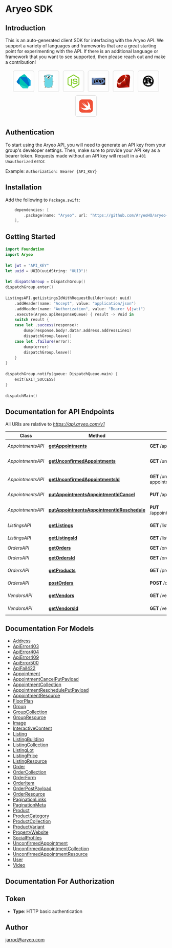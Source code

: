 # Aryeo SDK

## Introduction

This is an auto-generated client SDK for interfacing with the Aryeo API. We support a variety of languages and frameworks that are a great starting point for experimenting with the API. If there is an additional language or framework that you want to see supported, then please reach out and make a contribution!

<p align="center"> <a href="https://github.com/AryeoHQ/aryeo-api-dart-sdk"><img src="https://raw.githubusercontent.com/AryeoHQ/aryeo-api-docs/master/public/images/dart.svg" alt="Dart" width="44" style="padding:10px;border: 1px solid #d3d3d3;border-radius: 5px;margin:4px;"/></a> <a href="https://github.com/AryeoHQ/aryeo-api-go-sdk"><img src="https://raw.githubusercontent.com/AryeoHQ/aryeo-api-docs/master/public/images/go.svg" alt="Go" width="44" style="padding:10px;border: 1px solid #d3d3d3;border-radius: 5px;margin:4px;"/></a> <a href="https://github.com/AryeoHQ/aryeo-api-js-sdk"><img src="https://raw.githubusercontent.com/AryeoHQ/aryeo-api-docs/master/public/images/js.svg" alt="Node JS" width="44" style="padding:10px;border: 1px solid #d3d3d3;border-radius: 5px;margin:4px;"/></a> <a href="https://github.com/AryeoHQ/aryeo-api-php-sdk"><img src="https://raw.githubusercontent.com/AryeoHQ/aryeo-api-docs/master/public/images/php.svg" alt="PHP" width="44" style="padding:10px;border: 1px solid #d3d3d3;border-radius: 5px;margin:4px;"/></a> <a href="https://github.com/AryeoHQ/aryeo-api-ruby-sdk"><img src="https://raw.githubusercontent.com/AryeoHQ/aryeo-api-docs/master/public/images/ruby.svg" alt="Ruby" width="44" style="padding:10px;border: 1px solid #d3d3d3;border-radius: 5px;margin:4px;"/></a> <a href="https://github.com/AryeoHQ/aryeo-api-rust-sdk"><img src="https://raw.githubusercontent.com/AryeoHQ/aryeo-api-docs/master/public/images/rust.svg" alt="Rust" width="44" style="padding:10px;border: 1px solid #d3d3d3;border-radius: 5px;margin:4px;"/></a> <a href="https://github.com/AryeoHQ/aryeo-api-swift-sdk"><img src="https://raw.githubusercontent.com/AryeoHQ/aryeo-api-docs/master/public/images/swift.svg" alt="Swift" width="44" style="padding:10px;border: 1px solid #d3d3d3;border-radius: 5px;margin:4px;"/></a> </p>

## Authentication

To start using the Aryeo API, you will need to generate an API key from your group's developer settings. Then, make sure to provide your API key as a bearer token. Requests made without an API key will result in a `401 Unauthorized` error.

Example: `Authorization: Bearer {API_KEY}`

## Installation

Add the following to `Package.swift`:

```swift
    dependencies: [        
        .package(name: "Aryeo", url: "https://github.com/AryeoHQ/aryeo-api-swift-sdk", .branch("master")),
    ],
```

## Getting Started

```swift
import Foundation
import Aryeo

let jwt = "API_KEY"
let uuid = UUID(uuidString: "UUID")!

let dispatchGroup = DispatchGroup()
dispatchGroup.enter()

ListingsAPI.getListingsIdWithRequestBuilder(uuid: uuid)
    .addHeader(name: "Accept", value: "application/json")
    .addHeader(name: "Authorization", value: "Bearer \(jwt)")
    .execute(Aryeo.apiResponseQueue) { result -> Void in
    switch result {
    case let .success(response):
        dump(response.body?.data?.address.addressLine1)
        dispatchGroup.leave()
    case let .failure(error):
        dump(error)
        dispatchGroup.leave()
    }
}

dispatchGroup.notify(queue: DispatchQueue.main) {
    exit(EXIT_SUCCESS)
}

dispatchMain()
```

## Documentation for API Endpoints

All URIs are relative to *https://api.aryeo.com/v1*

Class | Method | HTTP request | Description
------------ | ------------- | ------------- | -------------
*AppointmentsAPI* | [**getAppointments**](docs/AppointmentsAPI.md#getappointments) | **GET** /appointments | List all appointments.
*AppointmentsAPI* | [**getUnconfirmedAppointments**](docs/AppointmentsAPI.md#getunconfirmedappointments) | **GET** /unconfirmed-appointments | List all unconfirmed appointments.
*AppointmentsAPI* | [**getUnconfirmedAppointmentsId**](docs/AppointmentsAPI.md#getunconfirmedappointmentsid) | **GET** /unconfirmed-appointments/{unconfirmed_appointment_id} | Retrieve an unconfirmed appointment.
*AppointmentsAPI* | [**putAppointmentsAppointmentIdCancel**](docs/AppointmentsAPI.md#putappointmentsappointmentidcancel) | **PUT** /appointments/{appointment_id}/cancel | Cancel an appointment.
*AppointmentsAPI* | [**putAppointmentsAppointmentIdReschedule**](docs/AppointmentsAPI.md#putappointmentsappointmentidreschedule) | **PUT** /appointments/{appointment_id}/reschedule | Reschedule an appointment.
*ListingsAPI* | [**getListings**](docs/ListingsAPI.md#getlistings) | **GET** /listings | List all listings.
*ListingsAPI* | [**getListingsId**](docs/ListingsAPI.md#getlistingsid) | **GET** /listings/{listing_id} | Retrieve a listing.
*OrdersAPI* | [**getOrders**](docs/OrdersAPI.md#getorders) | **GET** /orders | List all orders.
*OrdersAPI* | [**getOrdersId**](docs/OrdersAPI.md#getordersid) | **GET** /orders/{order_id} | Retrieve an order.
*OrdersAPI* | [**getProducts**](docs/OrdersAPI.md#getproducts) | **GET** /products | List all products.
*OrdersAPI* | [**postOrders**](docs/OrdersAPI.md#postorders) | **POST** /orders | Create an order.
*VendorsAPI* | [**getVendors**](docs/VendorsAPI.md#getvendors) | **GET** /vendors | List all vendors.
*VendorsAPI* | [**getVendorsId**](docs/VendorsAPI.md#getvendorsid) | **GET** /vendors/{vendor_id} | Retrieve a vendor.


## Documentation For Models

 - [Address](docs/Address.md)
 - [ApiError403](docs/ApiError403.md)
 - [ApiError404](docs/ApiError404.md)
 - [ApiError409](docs/ApiError409.md)
 - [ApiError500](docs/ApiError500.md)
 - [ApiFail422](docs/ApiFail422.md)
 - [Appointment](docs/Appointment.md)
 - [AppointmentCancelPutPayload](docs/AppointmentCancelPutPayload.md)
 - [AppointmentCollection](docs/AppointmentCollection.md)
 - [AppointmentReschedulePutPayload](docs/AppointmentReschedulePutPayload.md)
 - [AppointmentResource](docs/AppointmentResource.md)
 - [FloorPlan](docs/FloorPlan.md)
 - [Group](docs/Group.md)
 - [GroupCollection](docs/GroupCollection.md)
 - [GroupResource](docs/GroupResource.md)
 - [Image](docs/Image.md)
 - [InteractiveContent](docs/InteractiveContent.md)
 - [Listing](docs/Listing.md)
 - [ListingBuilding](docs/ListingBuilding.md)
 - [ListingCollection](docs/ListingCollection.md)
 - [ListingLot](docs/ListingLot.md)
 - [ListingPrice](docs/ListingPrice.md)
 - [ListingResource](docs/ListingResource.md)
 - [Order](docs/Order.md)
 - [OrderCollection](docs/OrderCollection.md)
 - [OrderForm](docs/OrderForm.md)
 - [OrderItem](docs/OrderItem.md)
 - [OrderPostPayload](docs/OrderPostPayload.md)
 - [OrderResource](docs/OrderResource.md)
 - [PaginationLinks](docs/PaginationLinks.md)
 - [PaginationMeta](docs/PaginationMeta.md)
 - [Product](docs/Product.md)
 - [ProductCategory](docs/ProductCategory.md)
 - [ProductCollection](docs/ProductCollection.md)
 - [ProductVariant](docs/ProductVariant.md)
 - [PropertyWebsite](docs/PropertyWebsite.md)
 - [SocialProfiles](docs/SocialProfiles.md)
 - [UnconfirmedAppointment](docs/UnconfirmedAppointment.md)
 - [UnconfirmedAppointmentCollection](docs/UnconfirmedAppointmentCollection.md)
 - [UnconfirmedAppointmentResource](docs/UnconfirmedAppointmentResource.md)
 - [User](docs/User.md)
 - [Video](docs/Video.md)


## Documentation For Authorization


## Token

- **Type**: HTTP basic authentication


## Author

jarrod@aryeo.com
